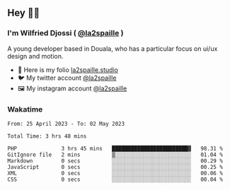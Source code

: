 ## Hey 👋🏾
### I'm Wilfried Djossi ( <a href="https://twitter.com/la2spaille/" target="_blank">@la2spaille</a> )
A young developer based in Douala, who has a particular focus on ui/ux design and motion.

- 🎨 Here is my folio [la2spaille.studio](https://la2spaille.studio/)
- 🐦 My twitter account [@la2spaille](https://twitter.com/la2spaille/)
- 🖼 My instagram account [@la2spaille](https://www.instagram.com/la2spaille/)

### Wakatime
<!--START_SECTION:waka-->

```text
From: 25 April 2023 - To: 02 May 2023

Total Time: 3 hrs 48 mins

PHP              3 hrs 45 mins   ████████████████████████▓   98.31 %
GitIgnore file   2 mins          ▒░░░░░░░░░░░░░░░░░░░░░░░░   01.04 %
Markdown         0 secs          ░░░░░░░░░░░░░░░░░░░░░░░░░   00.29 %
JavaScript       0 secs          ░░░░░░░░░░░░░░░░░░░░░░░░░   00.25 %
XML              0 secs          ░░░░░░░░░░░░░░░░░░░░░░░░░   00.06 %
CSS              0 secs          ░░░░░░░░░░░░░░░░░░░░░░░░░   00.04 %
```

<!--END_SECTION:waka-->
<!--
**la2spaille/la2spaille** is a ✨ _special_ ✨ repository because its `README.md` (this file) appears on your GitHub profile.

Here are some ideas to get you started:

- 🔭 I’m currently working on ...
- 🌱 I’m currently learning ...
- 👯 I’m looking to collaborate on ...
- 🤔 I’m looking for help with ...
- 💬 Ask me about ...
- 📫 How to reach me: ...
- 😄 Pronouns: ...
- ⚡ Fun fact: ...
-->
